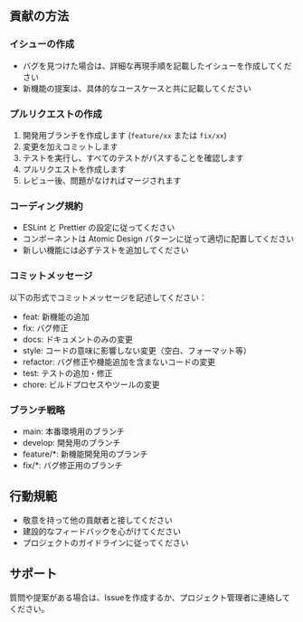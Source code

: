 ## 貢献の方法

### イシューの作成
- バグを見つけた場合は、詳細な再現手順を記載したイシューを作成してください
- 新機能の提案は、具体的なユースケースと共に記載してください

### プルリクエストの作成
1. 開発用ブランチを作成します (`feature/xx` または `fix/xx`)
2. 変更を加えコミットします
3. テストを実行し、すべてのテストがパスすることを確認します
4. プルリクエストを作成します
5. レビュー後、問題がなければマージされます

### コーディング規約
- ESLint と Prettier の設定に従ってください
- コンポーネントは Atomic Design パターンに従って適切に配置してください
- 新しい機能には必ずテストを追加してください

### コミットメッセージ
以下の形式でコミットメッセージを記述してください：
- feat: 新機能の追加
- fix: バグ修正
- docs: ドキュメントのみの変更
- style: コードの意味に影響しない変更（空白、フォーマット等）
- refactor: バグ修正や機能追加を含まないコードの変更
- test: テストの追加・修正
- chore: ビルドプロセスやツールの変更

### ブランチ戦略
- main: 本番環境用のブランチ
- develop: 開発用のブランチ
- feature/*: 新機能開発用のブランチ
- fix/*: バグ修正用のブランチ

## 行動規範
- 敬意を持って他の貢献者と接してください
- 建設的なフィードバックを心がけてください
- プロジェクトのガイドラインに従ってください

## サポート
質問や提案がある場合は、Issueを作成するか、プロジェクト管理者に連絡してください。
